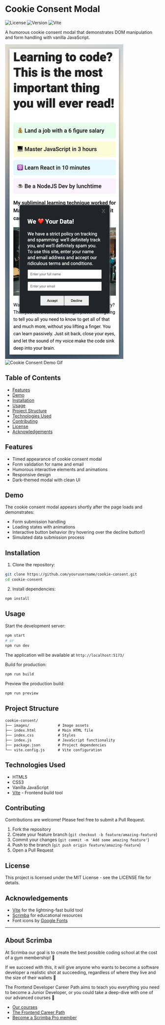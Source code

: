 # Cookie Consent Modal

![License](https://img.shields.io/badge/license-MIT-blue.svg)
![Version](https://img.shields.io/badge/version-1.0.0-green.svg)
![Vite](https://img.shields.io/badge/vite-latest-purple.svg)

A humorous cookie consent modal that demonstrates DOM manipulation and form handling with vanilla JavaScript.

![Cookie Consent Demo](images/preview.png)
![Cookie Consent Demo Gif](images/preview.gif)

## Table of Contents

- [Features](#features)
- [Demo](#demo)
- [Installation](#installation)
- [Usage](#usage)
- [Project Structure](#project-structure)
- [Technologies Used](#technologies-used)
- [Contributing](#contributing)
- [License](#license)
- [Acknowledgements](#acknowledgements)

## Features

- Timed appearance of cookie consent modal
- Form validation for name and email
- Humorous interactive elements and animations
- Responsive design
- Dark-themed modal with clean UI

## Demo

The cookie consent modal appears shortly after the page loads and demonstrates:
- Form submission handling
- Loading states with animations
- Interactive button behavior (try hovering over the decline button!)
- Simulated data submission process

## Installation

1. Clone the repository:
```bash
git clone https://github.com/yourusername/cookie-consent.git
cd cookie-consent
```

2. Install dependencies:
```bash
npm install
```

## Usage

Start the development server:
```bash
npm start
# or
npm run dev
```

The application will be available at `http://localhost:5173/`

Build for production:
```bash
npm run build
```

Preview the production build:
```bash
npm run preview
```

## Project Structure

```
cookie-consent/
├── images/             # Image assets
├── index.html          # Main HTML file
├── index.css           # Styles
├── index.js            # JavaScript functionality
├── package.json        # Project dependencies
└── vite.config.js      # Vite configuration
```

## Technologies Used

- HTML5
- CSS3
- Vanilla JavaScript
- [Vite](https://vitejs.dev/) - Frontend build tool

## Contributing

Contributions are welcome! Please feel free to submit a Pull Request.

1. Fork the repository
2. Create your feature branch (`git checkout -b feature/amazing-feature`)
3. Commit your changes (`git commit -m 'Add some amazing feature'`)
4. Push to the branch (`git push origin feature/amazing-feature`)
5. Open a Pull Request

## License

This project is licensed under the MIT License - see the LICENSE file for details.

## Acknowledgements

- [Vite](https://vitejs.dev/) for the lightning-fast build tool
- [Scrimba](https://scrimba.com/) for educational resources
- Font icons by [Google Fonts](https://fonts.google.com/)

---

## About Scrimba

At Scrimba our goal is to create the best possible coding school at the cost of a gym membership! 💜

If we succeed with this, it will give anyone who wants to become a software developer a realistic shot at succeeding, regardless of where they live and the size of their wallets 🎉

The Frontend Developer Career Path aims to teach you everything you need to become a Junior Developer, or you could take a deep-dive with one of our advanced courses 🚀

- [Our courses](https://scrimba.com/allcourses)
- [The Frontend Career Path](https://scrimba.com/learn/frontend)
- [Become a Scrimba Pro member](https://scrimba.com/pricing)


